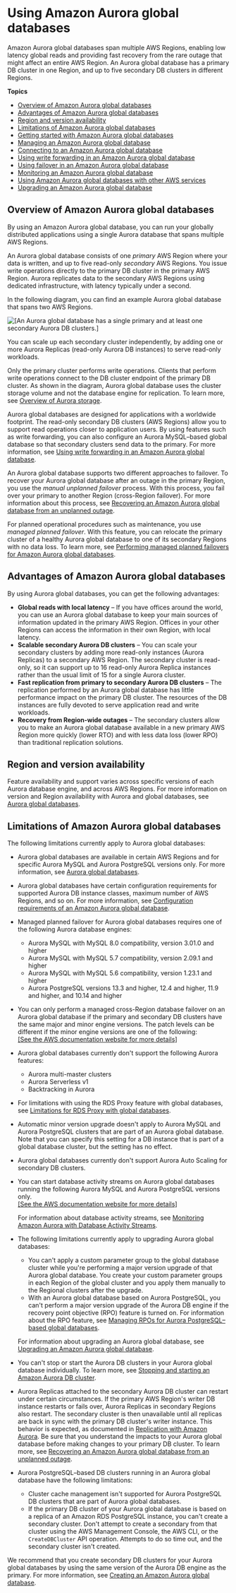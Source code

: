 # Using Amazon Aurora global databases<a name="aurora-global-database"></a><a name="gdb"></a><a name="globaldb"></a><a name="global_database"></a>

Amazon Aurora global databases span multiple AWS Regions, enabling low latency global reads and providing fast recovery from the rare outage that might affect an entire AWS Region\. An Aurora global database has a primary DB cluster in one Region, and up to five secondary DB clusters in different Regions\. 

**Topics**
+ [Overview of Amazon Aurora global databases](#aurora-global-database-overview)
+ [Advantages of Amazon Aurora global databases](#aurora-global-database.advantages)
+ [Region and version availability](#aurora-global-database.Availability)
+ [Limitations of Amazon Aurora global databases](#aurora-global-database.limitations)
+ [Getting started with Amazon Aurora global databases](aurora-global-database-getting-started.md)
+ [Managing an Amazon Aurora global database](aurora-global-database-managing.md)
+ [Connecting to an Amazon Aurora global database](aurora-global-database-connecting.md)
+ [Using write forwarding in an Amazon Aurora global database](aurora-global-database-write-forwarding.md)
+ [Using failover in an Amazon Aurora global database](aurora-global-database-disaster-recovery.md)
+ [Monitoring an Amazon Aurora global database](aurora-global-database-monitoring.md)
+ [Using Amazon Aurora global databases with other AWS services](aurora-global-database-interop.md)
+ [Upgrading an Amazon Aurora global database](aurora-global-database-upgrade.md)

## Overview of Amazon Aurora global databases<a name="aurora-global-database-overview"></a>

By using an Amazon Aurora global database, you can run your globally distributed applications using a single Aurora database that spans multiple AWS Regions\.

An Aurora global database consists of one *primary* AWS Region where your data is written, and up to five read\-only *secondary* AWS Regions\. You issue write operations directly to the primary DB cluster in the primary AWS Region\. Aurora replicates data to the secondary AWS Regions using dedicated infrastructure, with latency typically under a second\. 

In the following diagram, you can find an example Aurora global database that spans two AWS Regions\.

![\[An Aurora global database has a single primary and at least one secondary Aurora DB clusters.\]](http://docs.aws.amazon.com/AmazonRDS/latest/AuroraUserGuide/images/aurora-global-databases-conceptual-illo.png)

You can scale up each secondary cluster independently, by adding one or more Aurora Replicas \(read\-only Aurora DB instances\) to serve read\-only workloads\. 

Only the primary cluster performs write operations\. Clients that perform write operations connect to the DB cluster endpoint of the primary DB cluster\. As shown in the diagram, Aurora global database uses the cluster storage volume and not the database engine for replication\. To learn more, see [Overview of Aurora storage](Aurora.Overview.StorageReliability.md#Aurora.Overview.Storage)\. 

Aurora global databases are designed for applications with a worldwide footprint\. The read\-only secondary DB clusters \(AWS Regions\) allow you to support read operations closer to application users\. By using features such as write forwarding, you can also configure an Aurora MySQL–based global database so that secondary clusters send data to the primary\. For more information, see [Using write forwarding in an Amazon Aurora global database](aurora-global-database-write-forwarding.md)\. 

An Aurora global database supports two different approaches to failover\. To recover your Aurora global database after an outage in the primary Region, you use the *manual unplanned failover* process\. With this process, you fail over your primary to another Region \(cross\-Region failover\)\. For more information about this process, see [Recovering an Amazon Aurora global database from an unplanned outage](aurora-global-database-disaster-recovery.md#aurora-global-database-failover)\.

For planned operational procedures such as maintenance, you use *managed planned failover*\. With this feature, you can relocate the primary cluster of a healthy Aurora global database to one of its secondary Regions with no data loss\. To learn more, see [Performing managed planned failovers for Amazon Aurora global databases](aurora-global-database-disaster-recovery.md#aurora-global-database-disaster-recovery.managed-failover)\. 

## Advantages of Amazon Aurora global databases<a name="aurora-global-database.advantages"></a>

By using Aurora global databases, you can get the following advantages: 
+ **Global reads with local latency** – If you have offices around the world, you can use an Aurora global database to keep your main sources of information updated in the primary AWS Region\. Offices in your other Regions can access the information in their own Region, with local latency\. 
+ **Scalable secondary Aurora DB clusters** – You can scale your secondary clusters by adding more read\-only instances \(Aurora Replicas\) to a secondary AWS Region\. The secondary cluster is read\-only, so it can support up to 16 read\-only Aurora Replica instances rather than the usual limit of 15 for a single Aurora cluster\.
+ **Fast replication from primary to secondary Aurora DB clusters** – The replication performed by an Aurora global database has little performance impact on the primary DB cluster\. The resources of the DB instances are fully devoted to serve application read and write workloads\.
+ **Recovery from Region\-wide outages** – The secondary clusters allow you to make an Aurora global database available in a new primary AWS Region more quickly \(lower RTO\) and with less data loss \(lower RPO\) than traditional replication solutions\. 

## Region and version availability<a name="aurora-global-database.Availability"></a>

Feature availability and support varies across specific versions of each Aurora database engine, and across AWS Regions\. For more information on version and Region availability with Aurora and global databases, see [Aurora global databases](Concepts.Aurora_Fea_Regions_DB-eng.Feature.GlobalDatabase.md)\. 

## Limitations of Amazon Aurora global databases<a name="aurora-global-database.limitations"></a>

The following limitations currently apply to Aurora global databases:
+ Aurora global databases are available in certain AWS Regions and for specific Aurora MySQL and Aurora PostgreSQL versions only\. For more information, see [Aurora global databases](Concepts.Aurora_Fea_Regions_DB-eng.Feature.GlobalDatabase.md)\.
+ Aurora global databases have certain configuration requirements for supported Aurora DB instance classes, maximum number of AWS Regions, and so on\. For more information, see [Configuration requirements of an Amazon Aurora global database](aurora-global-database-getting-started.md#aurora-global-database.configuration.requirements)\.
+ Managed planned failover for Aurora global databases requires one of the following Aurora database engines:
  + Aurora MySQL with MySQL 8\.0 compatibility, version 3\.01\.0 and higher
  + Aurora MySQL with MySQL 5\.7 compatibility, version 2\.09\.1 and higher
  + Aurora MySQL with MySQL 5\.6 compatibility, version 1\.23\.1 and higher
  +  Aurora PostgreSQL versions 13\.3 and higher, 12\.4 and higher, 11\.9 and higher, and 10\.14 and higher 
+ You can only perform a managed cross\-Region database failover on an Aurora global database if the primary and secondary DB clusters have the same major and minor engine versions\. The patch levels can be different if the minor engine versions are one of the following:    
[\[See the AWS documentation website for more details\]](http://docs.aws.amazon.com/AmazonRDS/latest/AuroraUserGuide/aurora-global-database.html)
+ Aurora global databases currently don't support the following Aurora features: 
  + Aurora multi\-master clusters
  + Aurora Serverless v1
  + Backtracking in Aurora
+ For limitations with using the RDS Proxy feature with global databases, see [Limitations for RDS Proxy with global databases](rds-proxy-gdb.md#rds-proxy-gdb.limitations)\.
+ Automatic minor version upgrade doesn't apply to Aurora MySQL and Aurora PostgreSQL clusters that are part of an Aurora global database\. Note that you can specify this setting for a DB instance that is part of a global database cluster, but the setting has no effect\.
+ Aurora global databases currently don't support Aurora Auto Scaling for secondary DB clusters\.
+ You can start database activity streams on Aurora global databases running the following Aurora MySQL and Aurora PostgreSQL versions only\.    
[\[See the AWS documentation website for more details\]](http://docs.aws.amazon.com/AmazonRDS/latest/AuroraUserGuide/aurora-global-database.html)

  For information about database activity streams, see [Monitoring Amazon Aurora with Database Activity Streams](DBActivityStreams.md)\.
+ The following limitations currently apply to upgrading Aurora global databases:
  + You can't apply a custom parameter group to the global database cluster while you're performing a major version upgrade of that Aurora global database\. You create your custom parameter groups in each Region of the global cluster and you apply them manually to the Regional clusters after the upgrade\.
  + With an Aurora global database based on Aurora PostgreSQL, you can't perform a major version upgrade of the Aurora DB engine if the recovery point objective \(RPO\) feature is turned on\. For information about the RPO feature, see [Managing RPOs for Aurora PostgreSQL–based global databases](aurora-global-database-disaster-recovery.md#aurora-global-database-manage-recovery)\.

  For information about upgrading an Aurora global database, see [Upgrading an Amazon Aurora global database](aurora-global-database-upgrade.md)\.
+ You can't stop or start the Aurora DB clusters in your Aurora global database individually\. To learn more, see [Stopping and starting an Amazon Aurora DB cluster](aurora-cluster-stop-start.md)\. 
+ Aurora Replicas attached to the secondary Aurora DB cluster can restart under certain circumstances\. If the primary AWS Region's writer DB instance restarts or fails over, Aurora Replicas in secondary Regions also restart\. The secondary cluster is then unavailable until all replicas are back in sync with the primary DB cluster's writer instance\. This behavior is expected, as documented in [Replication with Amazon Aurora](Aurora.Replication.md)\. Be sure that you understand the impacts to your Aurora global database before making changes to your primary DB cluster\. To learn more, see [Recovering an Amazon Aurora global database from an unplanned outage](aurora-global-database-disaster-recovery.md#aurora-global-database-failover)\. 
+ Aurora PostgreSQL–based DB clusters running in an Aurora global database have the following limitations:
  + Cluster cache management isn't supported for Aurora PostgreSQL DB clusters that are part of Aurora global databases\.
  + If the primary DB cluster of your Aurora global database is based on a replica of an Amazon RDS PostgreSQL instance, you can't create a secondary cluster\. Don't attempt to create a secondary from that cluster using the AWS Management Console, the AWS CLI, or the `CreateDBCluster` API operation\. Attempts to do so time out, and the secondary cluster isn't created\.

We recommend that you create secondary DB clusters for your Aurora global databases by using the same version of the Aurora DB engine as the primary\. For more information, see [Creating an Amazon Aurora global database](aurora-global-database-getting-started.md#aurora-global-database-creating)\.